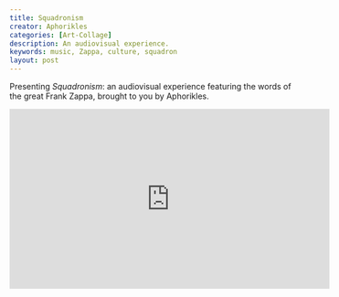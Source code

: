 ```yaml
---
title: Squadronism
creator: Aphorikles
categories: [Art-Collage]
description: An audiovisual experience.
keywords: music, Zappa, culture, squadron
layout: post
---
```


Presenting _Squadronism_: an audiovisual experience featuring the words of the great Frank Zappa, brought to you by Aphorikles.

<iframe
  width="560" height="315" src="https://www.youtube.com/embed/41KUXv0U5HQ"
  frameborder="0" allow="accelerometer; autoplay; clipboard-write; encrypted-media;
  gyroscope; picture-in-picture" allowfullscreen>
</iframe>

